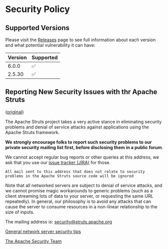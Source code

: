 # Security Policy

## Supported Versions

Please visit the [Releases](https://struts.apache.org/releases.html#prior-releases) page to see full information about each version 
and what potential vulnerability it can have:

| Version | Supported          |
|---------|--------------------|
| 6.0.0   | :white_check_mark: |
| 2.5.30  | :white_check_mark: |

## Reporting New Security Issues with thr Apache Struts

([original](https://struts.apache.org/security.html))

The Apache Struts project takes a very active stance in eliminating security problems
and denial of service attacks against applications using the Apache Struts framework.

**We strongly encourage folks to report such security problems to our private security mailing list first,
before disclosing them in a public forum**.

We cannot accept regular bug reports or other queries at this address, we ask that you use our
[issue tracker (JIRA)](https://issues.apache.org/jira/browse/WW) for those.

```
All mail sent to this address that does not relate to security problems in the Apache Struts source code will be ignored
```

Note that all networked servers are subject to denial of service attacks, and we cannot promise magic
workarounds to generic problems (such as a client streaming lots of data to your server, or requesting
the same URL repeatedly). In general, our philosophy is to avoid any attacks that can cause the server
to consume resources in a non-linear relationship to the size of inputs.

The mailing address is: [security@struts.apache.org](mailto:security@struts.apache.org)

[General network server security tips](http://httpd.apache.org/docs/trunk/misc/security_tips.html)

[The Apache Security Team](http://www.apache.org/security/)
